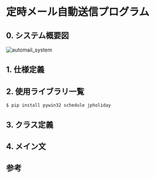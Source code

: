 # 定時メール自動送信プログラム
## 0. システム概要図
![automail_system](https://github.com/haradakaito/AutoMail/assets/75819611/c5dc91c9-1b16-467e-b97f-af085f4229cc)

## 1. 仕様定義

## 2. 使用ライブラリ一覧

```
$ pip install pywin32 schedule jpholiday
```
## 3. クラス定義

## 4. メイン文

## 参考


